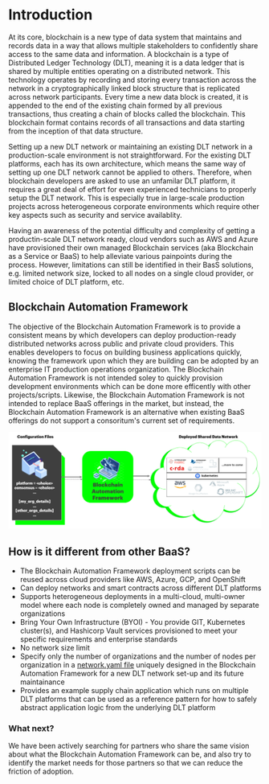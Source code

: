 # Introduction

At its core, blockchain is a new type of data system that maintains and records data in a way that
allows multiple stakeholders to confidently share access to the same data and information. A
blockchain is a type of Distributed Ledger Technology (DLT), meaning it is a data ledger that is
shared by multiple entities operating on a distributed network. This technology operates by
recording and storing every transaction across the network in a cryptographically linked block
structure that is replicated across network participants. Every time a new data block is created, it
is appended to the end of the existing chain formed by all previous transactions, thus creating a
chain of blocks called the blockchain. This blockchain format contains records of all transactions
and data starting from the inception of that data structure.

Setting up a new DLT network or maintaining an existing DLT network in a production-scale environment is not straightforward. For the existing DLT platforms, each has its own architecture, which means the same way of setting up one DLT network cannot be applied to others. Therefore, when blockchain developers are asked to use an unfamilar DLT platform, it requires a great deal of effort for even experienced technicians to properly setup the DLT network. This is especially true in large-scale production projects across heterogeneous corporate environments which require other key aspects such as security and service availablity.

Having an awareness of the potential difficulty and complexity of getting a productin-scale DLT network ready, cloud vendors such as AWS and Azure have provisioned their own managed Blockchain services (aka Blockchain as a Service or BaaS) to help alleviate various painpoints during the process. However, limitations can still be identified in their BasS solutions, e.g. limited network size, locked to all nodes on a single cloud provider, or limited choice of DLT platform, etc.

## **Blockchain Automation Framework**
The objective of the Blockchain Automation Framework is to provide a consistent means by which developers can deploy production-ready distributed networks across public and private cloud providers. This enables developers to focus on building business applications quickly, knowing the framework upon which they are building can be adopted by an enterprise IT production operations organization. The Blockchain Automation Framework is not intended soley to quickly provision development environments which can be done more efficently with other projects/scripts. Likewise, the Blockchain Automation Framework is not intended to replace BaaS offerings in the market, but instead, the Blockchain Automation Framework is an alternative when existing BaaS offerings do not support a consoritum's current set of requirements. 

![](_static/hl-platform-overview.png)

## **How is it different from other BaaS?**
- The Blockchain Automation Framework deployment scripts can be reused across cloud providers like AWS, Azure, GCP, and OpenShift
- Can deploy networks and smart contracts across different DLT platforms
- Supports heterogeneous deployments in a multi-cloud, multi-owner model where each node is completely owned and managed by separate organizations
- Bring Your Own Infrastructure (BYOI) - You provide GIT, Kubernetes cluster(s), and Hashicorp Vault services provisioned to meet your specific requirements and enterprise standards
- No network size limit
- Specify only the number of organizations and the number of nodes per organization in a [network.yaml file](./operations/fabric_networkyaml.md) uniquely designed in the Blockchain Automation Framework for a new DLT network set-up and its future maintainance
- Provides an example supply chain application which runs on multiple DLT platforms that can be used as a reference pattern for how to safely abstract application logic from the underlying DLT platform

### What next?
We have been actively searching for partners who share the same vision about what the Blockchain Automation Framework can be, and also try to identify the market needs for those partners so that we can reduce the friction of adoption.